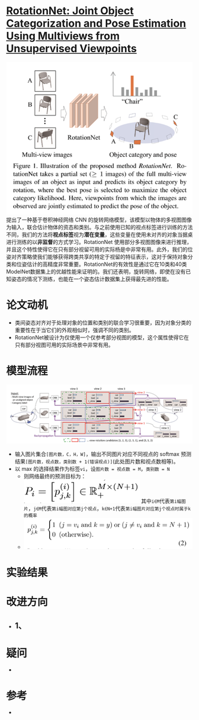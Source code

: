 # [RotationNet: Joint Object Categorization and Pose Estimation Using Multiviews from Unsupervised Viewpoints](https://arxiv.org/abs/1603.06208)
![](abstract.png)
提出了一种基于卷积神经网络 CNN 的旋转网络模型，该模型以物体的多视图图像为输入，联合估计物体的资态和类别。与之前使用已知的视点标签进行训练的方法不同，我们的方法将**视点标签**视为**潜在变量**，这些变量在使用未对齐的对象当据桌进行测练的以**非监督**的方式学习。RotationNet 使用部分多视图图像来进行推理，并且这个特性使得它在只有部分视留可用的实际杨是中非常有用。此外，我们的位姿对齐策略使我们能够获得跨类共享的特定于视留的特征表示，这对于保持对象分类和位姿估计的高精度非常重要。RotationNet的有效性是通过它在10类和40类ModelNet数据集上的优越性能来证明的。我们还表明，旋转网络，即使在没有已知姿态的情况下测练，也能在一个姿态估计数据集上获得最先进的性能。

# 论文动机
- 类间姿态对齐对于处理对象的位置和类别的联合学习很重要，因为对象分类的重要性在于当它们的外观相似时，强调不同的类别。
- RotationNet被设计为仅使用一个仅参考部分视图的模型，这个属性使得它在只有部分视图可用的实际场景中非常有用。

# 模型流程
![](model.png)
- 输入图片集合`[图片数，C，H，W]`，输出不同图片对应不同视点的 softmax 预测结果`[图片数，视点数，类别数 + 1(错误视点)]`(此处图片数和视点数相等)。
- 以 max 的选择结果作为标签`vi`，设`图片数 = 视点数 = M`，`类别数 = N`
  - 则网络最终的预测目标为：![](目标矩阵.png) 其中`i∈M`代表`第i幅图片`，`j∈M`代表`第i幅图对应第j个视点`，`k∈N+1`代表`第i幅图片对应第j个视点时属于k的概率`
  - ![](矩阵值.png)

# 实验结果

# 改进方向
- 1、
  - 
# 疑问
- 

# 参考
- 
